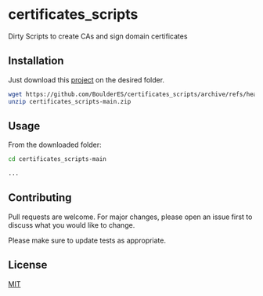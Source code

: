 # certificates_scripts

Dirty Scripts to create CAs and sign domain certificates

## Installation

Just download this [project](https://github.com/BoulderES/certificates_scripts) on the desired folder.

```bash
wget https://github.com/BoulderES/certificates_scripts/archive/refs/heads/main.zip
unzip certificates_scripts-main.zip
```

## Usage

From the downloaded folder:

```bash
cd certificates_scripts-main

...
```

## Contributing
Pull requests are welcome. For major changes, please open an issue first to discuss what you would like to change.

Please make sure to update tests as appropriate.

## License
[MIT](https://choosealicense.com/licenses/mit/)